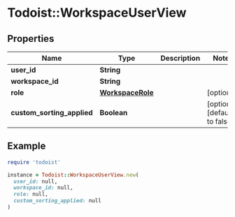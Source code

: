 # Todoist::WorkspaceUserView

## Properties

| Name | Type | Description | Notes |
| ---- | ---- | ----------- | ----- |
| **user_id** | **String** |  |  |
| **workspace_id** | **String** |  |  |
| **role** | [**WorkspaceRole**](WorkspaceRole.md) |  | [optional] |
| **custom_sorting_applied** | **Boolean** |  | [optional][default to false] |

## Example

```ruby
require 'todoist'

instance = Todoist::WorkspaceUserView.new(
  user_id: null,
  workspace_id: null,
  role: null,
  custom_sorting_applied: null
)
```

